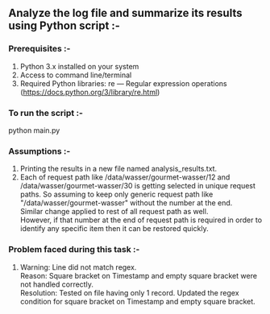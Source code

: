## Analyze the log file and summarize its results using Python script :-

### Prerequisites :-

1. Python 3.x installed on your system
2. Access to command line/terminal
3. Required Python libraries: re — Regular expression operations (https://docs.python.org/3/library/re.html)

### To run the script :-
python main.py  

### Assumptions :-

1. Printing the results in a new file named analysis_results.txt.
2. Each of request path like /data/wasser/gourmet-wasser/12 and /data/wasser/gourmet-wasser/30 is getting selected in unique request paths. So assuming to keep only generic request path like "/data/wasser/gourmet-wasser" without the number at the end.  
    Similar change applied to rest of all request path as well.  
    However, if that number at the end of request path is required in order to identify any specific item then it can be restored quickly.  

### Problem faced during this task :-

1. Warning: Line did not match regex.  
    Reason: Square bracket on Timestamp and empty square bracket were not handled correctly.  
    Resolution: Tested on file having only 1 record. Updated the regex condition for square bracket on Timestamp and empty square bracket.  
